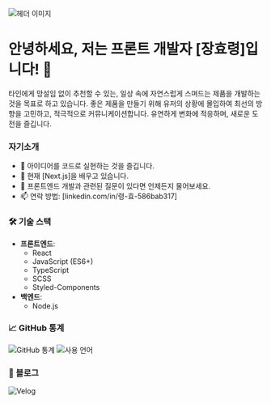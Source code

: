 <!--
**hyo-ryeong/hyo-ryeong** is a ✨ _special_ ✨ repository because its `README.md` (this file) appears on your GitHub profile.

Here are some ideas to get you started:

- 🔭 I’m currently working on ...
- 🌱 I’m currently learning ...
- 👯 I’m looking to collaborate on ...
- 🤔 I’m looking for help with ...
- 💬 Ask me about ...
- 📫 How to reach me: ...
- 😄 Pronouns: ...
- ⚡ Fun fact: ...
-->

![헤더 이미지](https://ac-p3.namu.la/20210520/4b17730ac450411bf98395a77e47acf862d8d5db89e16233c478f0b80cb91579.jpg?expires=1722400795&key=z27rE_yiTeKuW3RKb6axvA&type=orig)  <!-- 재미있는 이미지를 첨부할 수 있는 URL을 추가하세요 -->

# 안녕하세요, 저는 프론트 개발자 [장효령]입니다! 👋

타인에게 망설임 없이 추천할 수 있는, 일상 속에 자연스럽게 스며드는 제품을 개발하는 것을 목표로 하고 있습니다. 좋은 제품을 만들기 위해 유저의 상황에 몰입하여 최선의 방향을 고민하고, 적극적으로 커뮤니케이션합니다.
유연하게 변화에 적응하며, 새로운 도전을 즐깁니다.

### 자기소개

- 🚀 아이디어를 코드로 실현하는 것을 즐깁니다.
- 🌱 현재 [Next.js]을 배우고 있습니다.
- 💬 프론트엔드 개발과 관련된 질문이 있다면 언제든지 물어보세요.
- 📫 연락 방법: [linkedin.com/in/령-효-586bab317]

### 🛠️ 기술 스택

- **프론트엔드**: 
  - React
  - JavaScript (ES6+)
  - TypeScript
  - SCSS
  - Styled-Components
- **백엔드**: 
  - Node.js

### 📈 GitHub 통계

![GitHub 통계](https://github-readme-stats.vercel.app/api?username=your-github-username&show_icons=true&theme=radical)
![사용 언어](https://github-readme-stats.vercel.app/api/top-langs/?username=your-github-username&layout=compact&theme=radical)

 <!-- ### 🌐 소셜 링크

[![LinkedIn](https://img.shields.io/badge/LinkedIn-0077B5?style=for-the-badge&logo=linkedin&logoColor=white)](https://linkedin.com/in/your-linkedin)
[![Twitter](https://img.shields.io/badge/Twitter-1DA1F2?style=for-the-badge&logo=twitter&logoColor=white)](https://twitter.com/your-twitter)

 필요에 따라 더 많은 배지와 소셜 미디어 링크를 추가할 수 있습니다 -->

### 📜 블로그
![Velog](https://velog.io/@ryeong1109/posts)



